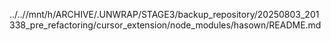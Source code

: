 ../..//mnt/h/ARCHIVE/.UNWRAP/STAGE3/backup_repository/20250803_201338_pre_refactoring/cursor_extension/node_modules/hasown/README.md